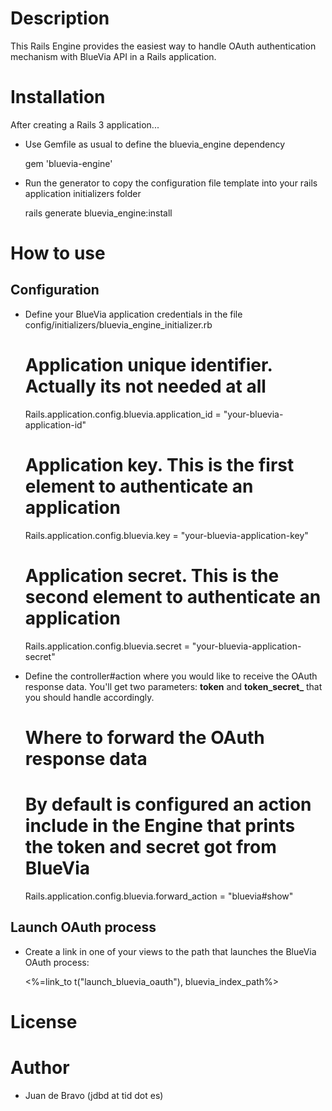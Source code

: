 
# Description

This Rails Engine provides the easiest way to handle OAuth authentication mechanism with BlueVia API in a Rails application.

# Installation

After creating a Rails 3 application...

* Use Gemfile as usual to define the bluevia_engine dependency

    gem 'bluevia-engine'

* Run the generator to copy the configuration file template into your rails application initializers folder

    rails generate  bluevia_engine:install

# How to use

## Configuration

* Define your BlueVia application credentials in the file config/initializers/bluevia\_engine\_initializer.rb

    # Application unique identifier. Actually its not needed at all
    Rails.application.config.bluevia.application_id = "your-bluevia-application-id"

    # Application key. This is the first element to authenticate an application
    Rails.application.config.bluevia.key = "your-bluevia-application-key"

    # Application secret. This is the second element to authenticate an application
    Rails.application.config.bluevia.secret = "your-bluevia-application-secret"

* Define the controller#action where you would like to receive the OAuth response data. You'll get two parameters: **token** and **token\_secret\_** that you should handle accordingly.

    # Where to forward the OAuth response data
    # By default is configured an action include in the Engine that prints the token and secret got from BlueVia
    Rails.application.config.bluevia.forward_action = "bluevia#show"

## Launch OAuth process

* Create a link in one of your views to the path that launches the BlueVia OAuth process:

    <%=link_to t("launch\_bluevia\_oauth"), bluevia\_index\_path%>

# License


# Author

* Juan de Bravo (jdbd at tid dot es)